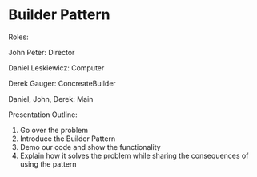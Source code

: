 # Builder Pattern

Roles:

John Peter: Director

Daniel Leskiewicz: Computer 

Derek Gauger: ConcreateBuilder

Daniel, John, Derek: Main


Presentation Outline:
1) Go over the problem
2) Introduce the Builder Pattern 
3) Demo our code and show the functionality
4) Explain how it solves the problem while sharing the consequences of using the pattern
